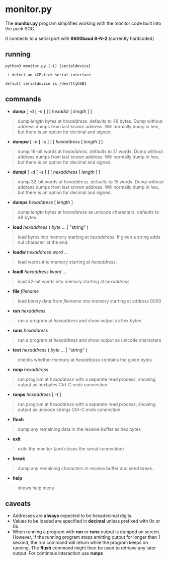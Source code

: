 monitor.py
==========

The **monitor.py** program simplifies working with the monitor code
built into the puck SOC.

It connects to a serial port with **9600baud 8-N-2** (currently hardcoded)

running
-------

	python3 monitor.py [-i] [serialdevice]
	
	-i detect an iCEstick serial interface
	
	default serialdevice is /dev/ttyUSB1

commands
--------

- **dump** \[ -d \[ -s \] \] \[ *hexaddr* \[ *length* \] \]

>dump *length* bytes at *hexaddress*. defaults to 48 bytes. Dump without address dumps from last known address. Will normally dump in hex, but there is an option for decimal and signed.

- **dumpw** \[ -d \[ -s \] \] \[ *hexaddress* \[ *length* \] \]

>dump <length> 16-bit words at *hexaddress*. defaults to 31 words. Dump without address dumps from last known address. Will normally dump in hex, but there is an option for decimal and signed.

- **dumpl** \[ -d \[ -s \] \] \[ *hexaddress* \[ *length* \] \]

>dump <length> 32-bit words at *hexaddress*. defaults to 15 words. Dump without address dumps from last known address. Will normally dump in hex, but there is an option for decimal and signed.

- **dumps** *hexaddress* \[ *length* \]

>dump *length* bytes at *hexaddress* as unicode characters. defaults to 48 bytes.

- **load** *hexaddress* ( *byte* ... | "string" )

>load bytes into memory starting at *hexaddress*. If given a string adds nul character at the end. 

- **loadw** *hexaddress* *word* ...

>load words into memory starting at *hexaddress*. 

- **loadl** *hexaddress* *lword* ...

>load 32-bit words into memory starting at *hexaddress*.

- **file** *filename*

>load binary data from *filename* into memory starting at address 0000

- **run** *hexaddress*

>run a program at *hexaddress* and show output as hex bytes

- **runs** *hexaddress*

>run a program at *hexaddress* and show output as unicode characters

- **test** *hexaddress* ( *byte* ... | "string" )

>checks whether memory at *hexaddress* contains the given bytes

- **runp** *hexaddress*

>run program at *hexaddress* with a separate read process, showing output as hexbytes
>Ctrl-C ends connection

- **runps** *hexaddress* \[ *-t* \]

>run program at *hexaddress* with a separate read process, showing output as unicode strings
>Ctrl-C ends connection

- **flush**

>dump any remaining data in the receive buffer as hex bytes

- **exit**

>exits the monitor (and closes the serial connection)

- **break**

>dump any remaining characters in receive buffer and send break.

- **help**

>shows help menu

caveats
-------

- Addresses are **always** expected to be hexadecimal digits.
- Values to be loaded are specified in **decimal** unless prefixed with 0x or 0b.
- When running a program with **run** or **runs** output is dumped on screen. However, if the
 running program stops emitting output for longer than 1 second, the run
 command will return while the program keeps on running. The **flush** command
 might then be used to retrieve any later output.
 For continous interaction use **runps**

 
